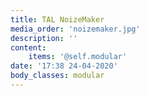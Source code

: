 ```yaml
---
title: TAL NoizeMaker
media_order: 'noizemaker.jpg'
description: ''
content:
    items: '@self.modular'
date: '17:38 24-04-2020'
body_classes: modular
---
```


